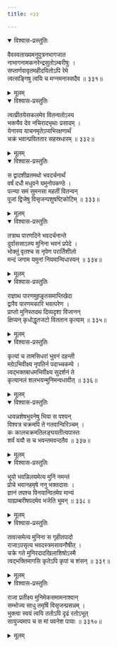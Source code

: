 ```yaml
---
title: ०३३

---
```

<div class="audioEmbed"  caption="सीतालक्ष्मी-वाचनम्" src="https://archive.org/download/nArAyaNIyam-shlokawise-audio/033/033_01.mp3"></div>
<details open><summary>विश्वास-प्रस्तुतिः</summary>

वैवस्वताख्यमनुपुत्रनभागजात  
नाभागनामकनरेन्द्रसुतोऽम्बरीषुः ।  
सप्तार्णवावृतमहीदयितोऽपि रेमे  
त्वत्सङ्गिषु त्वयि च मग्नमनास्सदैव ॥ ३३१॥
</details>
<details><summary>मूलम्</summary>

वैवस्वताख्यमनुपुत्रनभागजात  
नाभागनामकनरेन्द्रसुतोऽम्बरीषुः ।  
सप्तार्णवावृतमहीदयितोऽपि रेमे  
त्वत्सङ्गिषु त्वयि च मग्नमनास्सदैव ॥ ३३१॥
</details>



<div class="audioEmbed"  caption="सीतालक्ष्मी-वाचनम्" src="https://archive.org/download/nArAyaNIyam-shlokawise-audio/033/033_02.mp3"></div>
<details open><summary>विश्वास-प्रस्तुतिः</summary>

त्वत्प्रीतयेसकलमेव वितन्वतोऽस्य  
भक्त्यैव देव नचिरादभृथाः प्रसादम् ।  
येनास्य याचनमृतेऽप्यभिरक्षणार्थं  
चक्रं भवान्प्रविततार सहस्रधारम् ॥ ३३२॥
</details>
<details><summary>मूलम्</summary>

त्वत्प्रीतयेसकलमेव वितन्वतोऽस्य  
भक्त्यैव देव नचिरादभृथाः प्रसादम् ।  
येनास्य याचनमृतेऽप्यभिरक्षणार्थं  
चक्रं भवान्प्रविततार सहस्रधारम् ॥ ३३२॥
</details>



<div class="audioEmbed"  caption="सीतालक्ष्मी-वाचनम्" src="https://archive.org/download/nArAyaNIyam-shlokawise-audio/033/033_03.mp3"></div>
<details open><summary>विश्वास-प्रस्तुतिः</summary>

स द्वादशीव्रतमथो भवदर्चनार्थं  
वर्षं दधौ मधुवने यमुनोपकण्ठे ।  
पत्न्या समं सुमनसा महतीं वितन्वन्  
पूजां द्विजेषु विसृजन्पशुषष्टिकोटिम् ॥ ३३३॥
</details>
<details><summary>मूलम्</summary>

स द्वादशीव्रतमथो भवदर्चनार्थं  
वर्षं दधौ मधुवने यमुनोपकण्ठे ।  
पत्न्या समं सुमनसा महतीं वितन्वन्  
पूजां द्विजेषु विसृजन्पशुषष्टिकोटिम् ॥ ३३३॥
</details>



<div class="audioEmbed"  caption="सीतालक्ष्मी-वाचनम्" src="https://archive.org/download/nArAyaNIyam-shlokawise-audio/033/033_04.mp3"></div>
<details open><summary>विश्वास-प्रस्तुतिः</summary>

तत्राथ पारणदिने भवदर्चनान्ते  
दुर्वाससाऽस्य मुनिना भवनं प्रपेदे ।  
भोक्तुं वृतश्च स नृपेण परार्तिशीलो  
मन्दं जगाम यमुनां नियमान्विधास्यन् ॥ ३३४॥
</details>
<details><summary>मूलम्</summary>

तत्राथ पारणदिने भवदर्चनान्ते  
दुर्वाससाऽस्य मुनिना भवनं प्रपेदे ।  
भोक्तुं वृतश्च स नृपेण परार्तिशीलो  
मन्दं जगाम यमुनां नियमान्विधास्यन् ॥ ३३४॥
</details>



<div class="audioEmbed"  caption="सीतालक्ष्मी-वाचनम्" src="https://archive.org/download/nArAyaNIyam-shlokawise-audio/033/033_05.mp3"></div>
<details open><summary>विश्वास-प्रस्तुतिः</summary>

राज्ञाथ पारणमुह्ङ्र्तसमाप्तिखेदा  
द्वारैव पारणमकारि भवत्परेण ।  
प्राप्तो मुनिस्तदथ दिव्यदृशा विजानन्  
क्षिप्यन् कृधोद्धृतजटो विततान कृत्याम् ॥ ३३५॥
</details>
<details><summary>मूलम्</summary>

राज्ञाथ पारणमुह्ङ्र्तसमाप्तिखेदा  
द्वारैव पारणमकारि भवत्परेण ।  
प्राप्तो मुनिस्तदथ दिव्यदृशा विजानन्  
क्षिप्यन् कृधोद्धृतजटो विततान कृत्याम् ॥ ३३५॥
</details>



<div class="audioEmbed"  caption="सीतालक्ष्मी-वाचनम्" src="https://archive.org/download/nArAyaNIyam-shlokawise-audio/033/033_06.mp3"></div>
<details open><summary>विश्वास-प्रस्तुतिः</summary>

कृत्यां च तामसिधरां भुवनं दहन्ती  
मग्रेऽभिवीक्ष्य नृपतिर्न पदाच्चकम्पे ।  
त्वद्भक्तबाधमभिवीक्ष्य सुदर्शनं ते  
कृत्यानलं शलभयन्मुनिमन्वधावीत् ॥ ३३६॥
</details>
<details><summary>मूलम्</summary>

कृत्यां च तामसिधरां भुवनं दहन्ती  
मग्रेऽभिवीक्ष्य नृपतिर्न पदाच्चकम्पे ।  
त्वद्भक्तबाधमभिवीक्ष्य सुदर्शनं ते  
कृत्यानलं शलभयन्मुनिमन्वधावीत् ॥ ३३६॥
</details>



<div class="audioEmbed"  caption="सीतालक्ष्मी-वाचनम्" src="https://archive.org/download/nArAyaNIyam-shlokawise-audio/033/033_07.mp3"></div>
<details open><summary>विश्वास-प्रस्तुतिः</summary>

धावन्नशेषभुवनेषु भिया स पश्यन्  
विश्वत्र चक्रमपि ते गतवान्विरिञ्चम् ।  
कः कालचक्रमतिलङ्घयतीत्यपास्तः  
शर्वं ययौ स च भवन्तमवन्दतैव ॥ ३३७॥
</details>
<details><summary>मूलम्</summary>

धावन्नशेषभुवनेषु भिया स पश्यन्  
विश्वत्र चक्रमपि ते गतवान्विरिञ्चम् ।  
कः कालचक्रमतिलङ्घयतीत्यपास्तः  
शर्वं ययौ स च भवन्तमवन्दतैव ॥ ३३७॥
</details>



<div class="audioEmbed"  caption="सीतालक्ष्मी-वाचनम्" src="https://archive.org/download/nArAyaNIyam-shlokawise-audio/033/033_08.mp3"></div>
<details open><summary>विश्वास-प्रस्तुतिः</summary>

भूयो भवन्निलयमेत्य मुनिं नमन्तं  
प्रोचे भवानहमृषे ननु भक्तदासः ।  
ज्ञानं तपश्च विनयान्वितमेव मान्यं  
याह्यम्बरीषपदमेव भजेति भूमन् ॥ ३३८॥
</details>
<details><summary>मूलम्</summary>

भूयो भवन्निलयमेत्य मुनिं नमन्तं  
प्रोचे भवानहमृषे ननु भक्तदासः ।  
ज्ञानं तपश्च विनयान्वितमेव मान्यं  
याह्यम्बरीषपदमेव भजेति भूमन् ॥ ३३८॥
</details>



<div class="audioEmbed"  caption="सीतालक्ष्मी-वाचनम्" src="https://archive.org/download/nArAyaNIyam-shlokawise-audio/033/033_09.mp3"></div>
<details open><summary>विश्वास-प्रस्तुतिः</summary>

तावत्समेत्य मुनिना स गृहीतपादो  
राजाऽपसृत्य भवदस्त्रमसावनौषीत् ।  
चक्रे गते मुनिरदादखिलाशिषोऽस्मै  
त्वद्भक्तिमागसि कृतेऽपि कृपां च शंसन् ॥ ३३९॥
</details>
<details><summary>मूलम्</summary>

तावत्समेत्य मुनिना स गृहीतपादो  
राजाऽपसृत्य भवदस्त्रमसावनौषीत् ।  
चक्रे गते मुनिरदादखिलाशिषोऽस्मै  
त्वद्भक्तिमागसि कृतेऽपि कृपां च शंसन् ॥ ३३९॥
</details>



<div class="audioEmbed"  caption="सीतालक्ष्मी-वाचनम्" src="https://archive.org/download/nArAyaNIyam-shlokawise-audio/033/033_10.mp3"></div>
<details open><summary>विश्वास-प्रस्तुतिः</summary>

राजा प्रतीक्ष्य मुनिमेकसमामनाश्वान्  
सम्भोज्य साधु तमृषिं विसृजन्प्रसन्नम् ।  
भुक्त्वा स्वयं त्वयि ततोऽपि दृढं रतोऽभूत्  
सायुज्यमाप च स मां पवनेश पायाः ॥ ३३१०॥
</details>
<details><summary>मूलम्</summary>

राजा प्रतीक्ष्य मुनिमेकसमामनाश्वान्  
सम्भोज्य साधु तमृषिं विसृजन्प्रसन्नम् ।  
भुक्त्वा स्वयं त्वयि ततोऽपि दृढं रतोऽभूत्  
सायुज्यमाप च स मां पवनेश पायाः ॥ ३३१०॥
</details>

